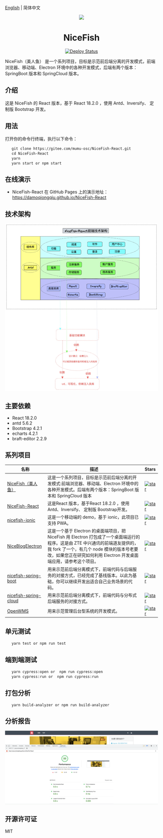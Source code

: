 [English](README.en.md) | 简体中文

<p align="center">
    <img width="150" src="src/assets/images/nice-fish.png">
</p>

<h1 align="center">NiceFish</h1>

<p align="center">
    <a href="https://github.com/damoqiongqiu/NiceFish-React/actions">
      <img src="https://github.com/damoqiongqiu/NiceFish-React/workflows/Deploy/badge.svg" alt="Deploy Status">
    </a>
</p>

<div align="left">
NiceFish（美人鱼） 是一个系列项目，目标是示范前后端分离的开发模式，前端浏览器、移动端、Electron 环境中的各种开发模式，后端有两个版本：SpringBoot 版本和 SpringCloud 版本。
</div>

## 介绍

这是 NiceFish 的 React 版本，基于 React 18.2.0 ，使用 Antd、Inversify、 定制版 Bootstrap 开发。

## 用法

打开你的命令行终端，执行以下命令：

```
   git clone https://gitee.com/mumu-osc/NiceFish-React.git
   cd NiceFish-React
   yarn 
   yarn start or npm start
```

## 在线演示

- NiceFish-React 在 GitHub Pages 上的演示地址： https://damoqiongqiu.github.io/NiceFish-React

## 技术架构

![NiceFish-REACT](src/assets/images/nice-fish-react-arch.jpg)

## 主要依赖

- React 18.2.0
- antd 5.6.2
- Bootstrap 4.2.1
- echarts 4.2.1
- braft-editor 2.2.9

## 系列项目

|  名称   | 描述  | Stars  |
|  ----  | ----  | ----  |
| [NiceFish（美人鱼）](http://git.oschina.net/mumu-osc/NiceFish/)  | 这是一个系列项目，目标是示范前后端分离的开发模式:前端浏览器、移动端、Electron 环境中的各种开发模式。后端有两个版本：SpringBoot 版本和 SpringCloud 版本 |  <a href='https://gitee.com/mumu-osc/NiceFish/stargazers'><img src='https://gitee.com/mumu-osc/NiceFish/badge/star.svg?theme=gvp' alt='star'></img></a>  |
| [NiceFish-React](https://gitee.com/mumu-osc/NiceFish-React)  |  这是React 版本，基于React 18.2.0 ，使用 Antd、Inversify、 定制版 Bootstrap开发。 | <a href='https://gitee.com/mumu-osc/NiceFish-React/stargazers'><img src='https://gitee.com/mumu-osc/NiceFish-React/badge/star.svg?theme=dark' alt='star'></img></a> |
| [nicefish-ionic](http://git.oschina.net/mumu-osc/nicefish-ionic)  | 这是一个移动端的 demo，基于 ionic，此项目已支持 PWA。| <a href='https://gitee.com/mumu-osc/nicefish-ionic/stargazers'><img src='https://gitee.com/mumu-osc/nicefish-ionic/badge/star.svg?theme=dark' alt='star'></img></a> |
| [NiceBlogElectron](https://gitee.com/mumu-osc/NiceBlogElectron)  | 这是一个基于 Electron 的桌面端项目，把 NiceFish 用 Electron 打包成了一个桌面端运行的程序。这是由 ZTE 中兴通讯的前端道友提供的，我 fork 了一个，有几个 node 模块的版本号老要改，如果您正在研究如何利用 Electron 开发桌面端应用，请参考这个项目。 | <a href='https://gitee.com/mumu-osc/NiceBlogElectron/stargazers'><img src='https://gitee.com/mumu-osc/NiceBlogElectron/badge/star.svg?theme=dark' alt='star'></img></a> |
| [nicefish-spring-boot](https://gitee.com/mumu-osc/nicefish-spring-boot)  | 用来示范前后端分离模式下，前端代码与后端服务的对接方式，已经完成了基线版本。以此为基础，你可以继续开发出适合自己业务场景的代码。| <a href='https://gitee.com/mumu-osc/nicefish-spring-boot/stargazers'><img src='https://gitee.com/mumu-osc/nicefish-spring-boot/badge/star.svg?theme=dark' alt='star'></img></a> |
| [nicefish-spring-cloud](https://gitee.com/mumu-osc/nicefish-spring-cloud)  | 用来示范前后端分离模式下，前端代码与分布式后端服务的对接方式。  | <a href='https://gitee.com/mumu-osc/nicefish-spring-cloud/stargazers'><img src='https://gitee.com/mumu-osc/nicefish-spring-cloud/badge/star.svg?theme=dark' alt='star'></img></a> |
| [OpenWMS](https://gitee.com/mumu-osc/OpenWMS-Frontend)  | 用来示范管理后台型系统的开发模式。| <a href='https://gitee.com/mumu-osc/OpenWMS-Frontend/stargazers'><img src='https://gitee.com/mumu-osc/OpenWMS-Frontend/badge/star.svg?theme=dark' alt='star'></img></a> |

## 单元测试

```
   yarn test or npm run test
```

## 端到端测试

```
   yarn cypress:open or  npm run cypress:open
   yarn cypress:run or  npm run cypress:run
```

## 打包分析

```
   yarn build-analyzer or npm run build-analyzer
```

## 分析报告

![NiceFish-REACT](src/assets/images/nice-fish-react-perf-report.png)


## 开源许可证

MIT
